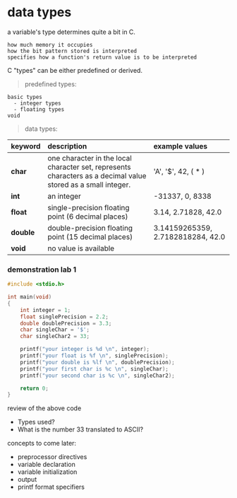 # data types

a variable's type determines quite a bit in C.

    how much memory it occupies
    how the bit pattern stored is interpreted
    specifies how a function's return value is to be interpreted

C "types" can be either predefined or derived.

>predefined types:

    basic types
      - integer types
      - floating types
    void

>data types:

| **keyword** | **description** | **example values** |
| :--- | :--- | :--- |
| **char** | one character in the local character set, represents characters as a decimal value stored as a small integer. | 'A', '$', 42, ( * ) |
| **int** | an integer | -31337, 0, 8338 |
| **float** | single-precision floating point (6 decimal places) | 3.14, 2.71828, 42.0 |
| **double** | double-precision floating point (15 decimal places) | 3.14159265359, 2.7182818284, 42.0 |
| **void** | no value is available |  |

### demonstration lab 1

```c
#include <stdio.h>

int main(void)
{
    int integer = 1;
    float singlePrecision = 2.2;
    double doublePrecision = 3.3;
    char singleChar = '$';
    char singleChar2 = 33;

    printf("your integer is %d \n", integer);
    printf("your float is %f \n", singlePrecision);
    printf("your double is %lf \n", doublePrecision);
    printf("your first char is %c \n", singleChar);
    printf("your second char is %c \n", singleChar2);  

    return 0;
}
```

review of the above code

  - Types used?
  - What is the number 33 translated to ASCII?

concepts to come later:
    
  - preprocessor directives
  - variable declaration
  - variable initialization
  - output
  - printf format specifiers



